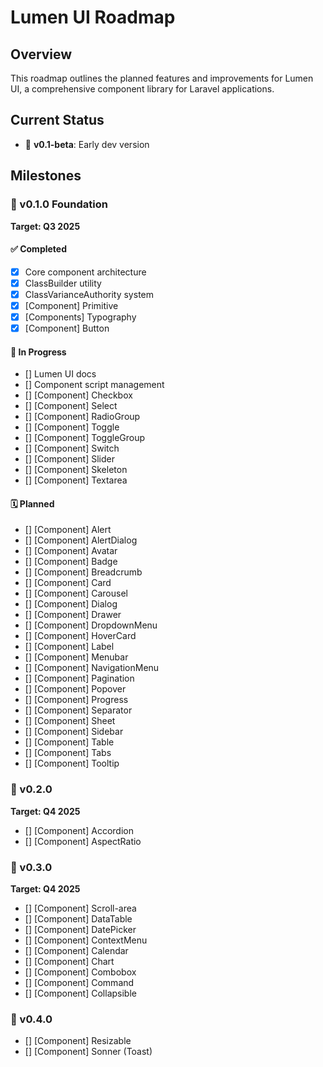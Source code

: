 # Lumen UI Roadmap

## Overview
This roadmap outlines the planned features and improvements for Lumen UI, a comprehensive component library for Laravel applications.

## Current Status
- 🚧 **v0.1-beta**: Early dev version

## Milestones

### 🚧 v0.1.0 Foundation
**Target: Q3 2025**

#### ✅ Completed
- [x] Core component architecture
- [x] ClassBuilder utility
- [x] ClassVarianceAuthority system
- [x] [Component] Primitive
- [x] [Components] Typography
- [x] [Component] Button

#### 🚧 In Progress
- [] Lumen UI docs
- [] Component script management
- [] [Component] Checkbox
- [] [Component] Select
- [] [Component] RadioGroup
- [] [Component] Toggle
- [] [Component] ToggleGroup
- [] [Component] Switch
- [] [Component] Slider
- [] [Component] Skeleton
- [] [Component] Textarea

#### 🗓️ Planned
- [] [Component] Alert
- [] [Component] AlertDialog
- [] [Component] Avatar
- [] [Component] Badge
- [] [Component] Breadcrumb
- [] [Component] Card
- [] [Component] Carousel
- [] [Component] Dialog
- [] [Component] Drawer
- [] [Component] DropdownMenu
- [] [Component] HoverCard
- [] [Component] Label
- [] [Component] Menubar
- [] [Component] NavigationMenu
- [] [Component] Pagination
- [] [Component] Popover
- [] [Component] Progress
- [] [Component] Separator
- [] [Component] Sheet
- [] [Component] Sidebar
- [] [Component] Table
- [] [Component] Tabs
- [] [Component] Tooltip

### 🚧 v0.2.0
**Target: Q4 2025**
- [] [Component] Accordion
- [] [Component] AspectRatio

### 🚧 v0.3.0 
**Target: Q4 2025**
- [] [Component] Scroll-area
- [] [Component] DataTable
- [] [Component] DatePicker
- [] [Component] ContextMenu
- [] [Component] Calendar
- [] [Component] Chart
- [] [Component] Combobox
- [] [Component] Command
- [] [Component] Collapsible

### 🚧 v0.4.0
- [] [Component] Resizable
- [] [Component] Sonner (Toast)
